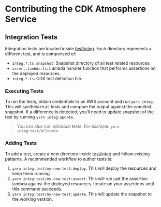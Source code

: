 # Contributing the CDK Atmosphere Service

## Integration Tests

Integration tests are located inside [test/integ](./test/integ/). Each directory represents a different test,
and is comporised of:

- `integ.*.ts.snapshot`: Snapshot directory of all test related resources.
- `assert.lambda.ts`: Lambda handler function that performs assertions on the deployed resources.
- `integ.*.ts`: CDK test definition file.

### Executing Tests

To run the tests, obtain credentials to an AWS account and run `yarn integ`. This will synthesize all
tests and compare the output against the comitted snapshot. If a difference is detected, you'll
need to update snapshot of the test by running `yarn integ:update`.

> You can also run individual tests. For example: `yarn integ:test/allocate`

### Adding Tests

To add a test, create a new directory inside [test/integ](./test/integ/) and follow existing patterns. A recommended workflow to author tests is:

1. `yarn integ:test/my-new-test:deploy`. This will deploy the resources and keep them running.
2. `yarn integ:test/my-new-test:assert`. This will run just the assertion lambda against the deployed resources. Iterate on your assertions until this command succeeds.
3. `yarn integ:test/my-new-test:update`. This will update the snapshot to the working version.
